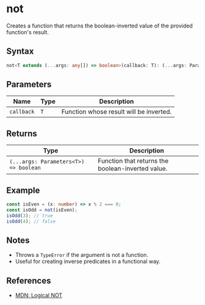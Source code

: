 # not

Creates a function that returns the boolean-inverted value of the provided function's result.

## Syntax
```typescript
not<T extends (...args: any[]) => boolean>(callback: T): (...args: Parameters<T>) => boolean
```

## Parameters
| Name        | Type   | Description                        |
| ----------- | ------ | ---------------------------------- |
| `callback`  | `T`    | Function whose result will be inverted. |

## Returns
| Type                                 | Description                       |
| ------------------------------------- | --------------------------------- |
| `(...args: Parameters<T>) => boolean` | Function that returns the boolean-inverted value. |

## Example
```typescript
const isEven = (x: number) => x % 2 === 0;
const isOdd = not(isEven);
isOdd(3); // true
isOdd(4); // false
```

## Notes
- Throws a `TypeError` if the argument is not a function.
- Useful for creating inverse predicates in a functional way.

## References
- [MDN: Logical NOT](https://developer.mozilla.org/en-US/docs/Web/JavaScript/Reference/Operators/Logical_NOT)